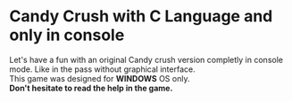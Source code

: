 # Candy Crush with C Language and only in console

Let's have a fun with an original Candy crush version completly in console mode.
Like in the pass without graphical interface.
<br/>
This game was designed for <strong>WINDOWS</strong> OS only.
<br/>
<strong>Don't hesitate to read the help in the game.</strong>
